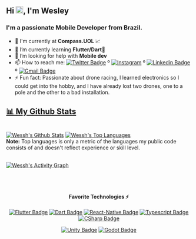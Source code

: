 
<h2 >Hi <img src="https://raw.githubusercontent.com/MartinHeinz/MartinHeinz/master/wave.gif" width="20px">, I'm Wesley</h2>
<h3 >I'm a passionate Mobile Developer from Brazil.</h3>
<!---
<img src="https://github.com/Wessh/Wessh/blob/Workplace/assets/developer.svg" width="30%" align="right"/>
-->

- 🔭 I'm currently at **Compass.UOL** 📈
- 🌱 I’m currently learning **Flutter/Dart💙**
- 🤔 I’m looking for help with **Mobile dev** 
- 📫 How to reach me: [![Twitter Badge](https://img.shields.io/badge/Twitter-1DA1F2?style=flat-square&logo=twitter&logoColor=white)](https://twitter.com/_wessh) º [![Instagram](https://img.shields.io/badge/_wessh-DD2A7B.svg?style=flat-square&logo=Instagram&logoColor=white)](https://www.instagram.com/_wessh/) º [![Linkedin Badge](https://img.shields.io/badge/-Wesley%20Barros-006699?style=flat-square&logo=Linkedin&logoColor=white&link=https://www.linkedin.com/in/wessh/)](https://www.linkedin.com/in/wessh/) º [![Gmail Badge](https://img.shields.io/badge/-wesshbr@gmail.com-EA4335?style=flat-square&logo=Gmail&logoColor=white&link=mailto:wesshbr@gmail.com)](mailto:wesshbr@gmail.com)
- ⚡ Fun fact: Passionate about drone racing, I learned electronics so I could get into the hobby, and I have already lost two drones, one to a pole and the other to a bad installation.

<!--
**Wessh/Wessh** is a ✨ _special_ ✨ repository because its `README.md` (this file) appears on your GitHub profile.

Here are some ideas to get you started:


-->
<div>
  <a href="https://github.com/Wessh">
    
## 📊 My Github Stats
  
<br/>
    <a href="https://github.com/Wessh"><img alt="Wessh's Github Stats" src="https://github-readme-stats.vercel.app/api?username=Wessh&show_icons=true&count_private=true&theme=react&hide_border=true&bg_color=0D1117&hide_rank=true" /></a>
  <a href="https://github.com/Wessh"><img alt="Wessh's Top Languages" src="https://github-readme-stats.vercel.app/api/top-langs/?username=Wessh&langs_count=8&count_private=true&layout=compact&theme=react&hide_border=true&bg_color=0D1117" /></a>
  <br/>
  <b>Note:</b> Top languages is only a metric of the languages my public code consists of and doesn't reflect experience or skill level.


<br/>
<br/>

<a href="https://github.com/Wessh"><img alt="Wessh's Activity Graph" src="https://activity-graph.herokuapp.com/graph?username=Wessh&bg_color=0D1117&color=5BCDEC&line=5BCDEC&point=FFFFFF&hide_border=true" /></a>

<br/>
<br/>

</div>

<div align="center">

#### Favorite Technologies ⚡

<!-- TODO: Make technologies links takes you to repositories -->


[![Flutter Badge](https://img.shields.io/badge/-Flutter-02569B?style=for-the-badge&labelColor=black&logo=flutter&logoColor=02569B)](#) 
[![Dart Badge](https://img.shields.io/badge/-Dart-0175C2?style=for-the-badge&labelColor=black&logo=dart&logoColor=0175C2)](#)
[![React-Native Badge](https://img.shields.io/badge/-React_Native-61DAFB?style=for-the-badge&labelColor=black&logo=react&logoColor=61DAFB)](#)
[![Typescript Badge](https://img.shields.io/badge/-Typescript-3178C6?style=for-the-badge&labelColor=black&logo=typescript&logoColor=3178C6)](#)
[![CSharp Badge](https://img.shields.io/badge/-CSharp-239120?style=for-the-badge&labelColor=black&logo=csharp&logoColor=239120)](#) 
<!--
[![Firebase Badge](https://img.shields.io/badge/-Firebase-FFCA28?style=for-the-badge&labelColor=black&logo=firebase&logoColor=FFCA28)](#)
[![MongoDB Badge](https://img.shields.io/badge/-MongoDB-47A248?style=for-the-badge&labelColor=black&logo=mongodb&logoColor=47A248)](#)
[![PostgreSQL Badge](https://img.shields.io/badge/-PostgreSQL-4169E1?style=for-the-badge&labelColor=black&logo=postgresql&logoColor=4169E1)](#)
[![MySQL Badge](https://img.shields.io/badge/-MySQL-4169E1?style=for-the-badge&labelColor=black&logo=mysql&logoColor=4169E1)](#)
--->
[![Unity Badge](https://img.shields.io/badge/-Unity-000?style=for-the-badge&labelColor=black&logo=unity&logoColor=FFF)](#) 
[![Godot Badge](https://img.shields.io/badge/-Godot-478CBF?style=for-the-badge&labelColor=black&logo=godotengine&logoColor=478CBF)](#) 
<!--
[![Aseprite Badge](https://img.shields.io/badge/-Aseprite-7D929E?style=for-the-badge&labelColor=black&logo=aseprite&logoColor=7D929E)](#) 
--->
</div>
